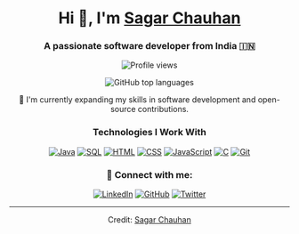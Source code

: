 <div align="center">

# Hi 👋, I'm [Sagar Chauhan](https://github.com/sagar-chauhan1)

### A passionate software developer from India 🇮🇳

![Profile views](https://komarev.com/ghpvc/?username=sagar-chauhan1&label=Profile%20views&color=0e75b6&style=flat)

![GitHub top languages](https://github-readme-stats.vercel.app/api/top-langs/?username=sagar-chauhan1&theme=blue-green)

🌱 I'm currently expanding my skills in software development and open-source contributions.

### Technologies I Work With

[![Java](https://img.shields.io/badge/-Java-007396?style=flat-square&logo=java&logoColor=white)](https://www.oracle.com/java/)
[![SQL](https://img.shields.io/badge/-SQL-003B57?style=flat-square&logo=sqlite&logoColor=white)](https://www.sql.org/)
[![HTML](https://img.shields.io/badge/-HTML-E34F26?style=flat-square&logo=html5&logoColor=white)](https://developer.mozilla.org/en-US/docs/Web/HTML)
[![CSS](https://img.shields.io/badge/-CSS-1572B6?style=flat-square&logo=css3&logoColor=white)](https://developer.mozilla.org/en-US/docs/Web/CSS)
[![JavaScript](https://img.shields.io/badge/-JavaScript-F7DF1E?style=flat-square&logo=javascript&logoColor=black)](https://www.javascript.com/)
[![C](https://img.shields.io/badge/-C-A8B400?style=flat-square&logo=c&logoColor=white)](https://en.cppreference.com/w/c)
[![Git](https://img.shields.io/badge/-Git-F05032?style=flat-square&logo=git&logoColor=white)](https://git-scm.com/)

### 🤝 Connect with me:

[![LinkedIn](https://img.icons8.com/doodle/40/000000/linkedin--v2.png)](https://www.linkedin.com/in/)
[![GitHub](https://img.icons8.com/doodle/40/000000/github--v1.png)](https://github.com/sagar-chauhan1)
[![Twitter](https://img.icons8.com/doodle/1x/twitter-squared--v2.png)](https://twitter.com/)

---

Credit: [Sagar Chauhan](https://github.com/sagar-chauhan1)

</div>
